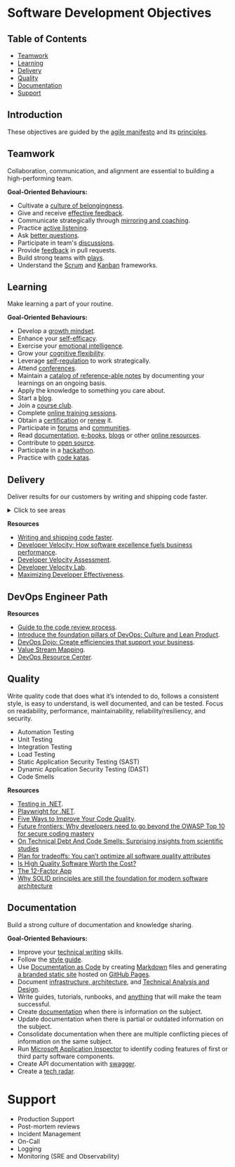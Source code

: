 # Software Development Objectives

## Table of Contents

- [Teamwork](#teamwork)
- [Learning](#learning)
- [Delivery](#delivery)
- [Quality](#quality)
- [Documentation](#documentation)
- [Support](#support)

## Introduction

These objectives are guided by the [agile manifesto](https://agilemanifesto.org/) and its [principles](https://agilemanifesto.org/principles.html).

## Teamwork

Collaboration, communication, and alignment are essential to building a high-performing team.

**Goal-Oriented Behaviours:**

- Cultivate a [culture of belongingness](https://docs.microsoft.com/en-us/learn/modules/cultivate-culture-belongingness/).
- Give and receive [effective feedback](https://docs.microsoft.com/en-us/learn/modules/give-receive-effective-feedback/).
- Communicate strategically through [mirroring and coaching](https://docs.microsoft.com/en-us/learn/modules/communicate-strategically-mirror-coach/).
- Practice [active listening](https://docs.microsoft.com/en-us/learn/modules/practice-active-listening/).
- Ask [better questions](https://stackoverflow.com/help/how-to-ask).
- Participate in team's [discussions](https://docs.github.com/en/discussions).
- Provide [feedback](https://google.github.io/eng-practices/review) in pull requests.
- Build strong teams with [plays](https://www.atlassian.com/team-playbook).
- Understand the [Scrum](https://scrumguides.org/scrum-guide.html) and [Kanban](https://www.scrum.org/resources/kanban-guide-scrum-teams) frameworks.

## Learning

Make learning a part of your routine.

**Goal-Oriented Behaviours:**

- Develop a [growth mindset](https://docs.microsoft.com/en-us/learn/modules/develop-growth-mindset/).
- Enhance your [self-efficacy](https://docs.microsoft.com/en-us/learn/modules/enhance-self-efficacy/).
- Exercise your [emotional intelligence](https://docs.microsoft.com/en-us/learn/modules/exercise-your-emotional-intelligence/).
- Grow your [cognitive flexibility](https://docs.microsoft.com/en-us/learn/modules/grow-cognitive-flexibility/).
- Leverage [self-regulation](https://docs.microsoft.com/en-us/learn/modules/self-regulation-work-strategically/) to work strategically.
- Attend [conferences](conferences.md).
- Maintain a [catalog of reference-able notes](https://github.com/readme/guides/private-documentation) by documenting your learnings on an ongoing basis.
- Apply the knowledge to something you care about.
- Start a [blog](https://stackoverflow.blog/2021/08/09/how-writing-can-advance-your-career-as-a-developer/).
- Join a [course club](https://learning.linkedin.com/course-club).
- Complete [online training sessions](https://docs.microsoft.com/en-us/learn/).
- Obtain a [certification](https://docs.microsoft.com/en-us/learn/certifications/certification-process-overview) or [renew](https://docs.microsoft.com/en-us/learn/certifications/renew-your-microsoft-certification) it.
- Participate in [forums](https://docs.microsoft.com/en-us/answers/products/dotnet) and [communities](https://techcommunity.microsoft.com/t5/net/ct-p/dotnet).
- Read [documentation](https://docs.microsoft.com/en-us/dotnet/), [e-books](https://azure.microsoft.com/en-us/resources/whitepapers/search/?type=EBookResource), [blogs](https://devblogs.microsoft.com/) or other [online resources](https://azure.microsoft.com/en-us/resources).
- Contribute to [open source](https://stackoverflow.blog/2020/08/03/getting-started-with-contributing-to-open-source/).
- Participate in a [hackathon](https://www.agorize.com/en/challenges?group=3).
- Practice with [code katas](https://www.codewars.com/).

## Delivery

Deliver results for our customers by writing and shipping code faster.

<details>
  <summary>Click to see areas</summary>
  
* Developer Productivity
* CI/CD Pipelines
* Release
* Reusing Code
* Coordinating and Merging Pull Requests

</details>

**Resources**

* [Writing and shipping code faster](https://octoverse.github.com/writing-code-faster/).
* [Developer Velocity: How software excellence fuels business performance](https://www.mckinsey.com/industries/technology-media-and-telecommunications/our-insights/developer-velocity-how-software-excellence-fuels-business-performance).
* [Developer Velocity Assessment](https://developervelocityassessment.com/).
* [Developer Velocity Lab](https://www.microsoft.com/en-us/research/group/developer-velocity-lab/).
* [Maximizing Developer Effectiveness](https://martinfowler.com/articles/developer-effectiveness.html).

## DevOps Engineer Path

**Resources**

* [Guide to the code review process](https://www.pluralsight.com/blog/tutorials/code-review).
* [Introduce the foundation pillars of DevOps: Culture and Lean Product](https://docs.microsoft.com/en-us/learn/modules/introduce-foundation-pillars-devops/).
* [DevOps Dojo: Create efficiencies that support your business](https://docs.microsoft.com/en-us/learn/paths/devops-dojo-white-belt-foundation/).
* [Value Stream Mapping](https://www.atlassian.com/continuous-delivery/principles/value-stream-mapping).
* [DevOps Resource Center](https://docs.microsoft.com/en-us/devops).

## Quality

Write quality code that does what it’s intended to do, follows a consistent style, is easy to understand, is well documented, and can be tested. 
Focus on readability, performance, maintainability, reliability/resiliency, and security.
  
* Automation Testing
* Unit Testing
* Integration Testing
* Load Testing
* Static Application Security Testing (SAST)
* Dynamic Application Security Testing (DAST)
* Code Smells

**Resources**

* [Testing in .NET](https://docs.microsoft.com/en-us/dotnet/core/testing/).
* [Playwright for .NET](https://playwright.dev/dotnet/docs/intro).
* [Five Ways to Improve Your Code Quality](https://blog.sonatype.com/five-ways-to-improve-your-code-quality).
* [Future frontiers: Why developers need to go beyond the OWASP Top 10 for secure coding mastery](https://discover.securecodewarrior.com/OWASP-Top-10-and-beyond-whitepaper.html)
* [On Technical Debt And Code Smells: Surprising insights from scientific studies](https://www.scrum.org/resources/blog/technical-debt-and-code-smells-surprising-insights-scientific-studies)
* [Plan for tradeoffs: You can’t optimize all software quality attributes](https://stackoverflow.blog/2022/01/17/plan-for-tradeoffs-you-cant-optimize-all-software-quality-attributes)
* [Is High Quality Software Worth the Cost?](https://martinfowler.com/articles/is-quality-worth-cost.html)
* [The 12-Factor App](https://12factor.net/)
* [Why SOLID principles are still the foundation for modern software architecture](https://stackoverflow.blog/2021/11/01/why-solid-principles-are-still-the-foundation-for-modern-software-architecture/)

## Documentation

Build a strong culture of documentation and knowledge sharing.

**Goal-Oriented Behaviours:**

- Improve your [technical writing](https://developers.google.com/tech-writing) skills.
- Follow the [style guide](https://google.github.io/eng-practices/review).
- Use [Documentation as Code](https://www.docslikecode.com/) by creating [Markdown](https://guides.github.com/features/mastering-markdown) files and generating [a branded static site](https://squidfunk.github.io/mkdocs-material) hosted on [GitHub Pages](https://pages.github.com/).
- Document [infrastructure, architecture](https://www.archimatetool.com/), and [Technical Analysis and Design](https://plantuml.com/).
- Write guides, tutorials, runbooks, and [anything](https://about.gitlab.com/company/culture/all-remote/handbook-first-documentation) that will make the team successful.
- Create [documentation](https://octoverse.github.com/creating-documentation) when there is information on the subject.
- Update documentation when there is partial or outdated information on the subject.
- Consolidate documentation when there are multiple conflicting pieces of information on the same subject.
- Run [Microsoft Application Inspector](https://github.com/Microsoft/ApplicationInspector) to identify coding features of first or third party software components.
- Create API documentation with [swagger](https://swagger.io/).
- Create a [tech radar](https://radar.thoughtworks.com/).

# Support

* Production Support
* Post-mortem reviews
* Incident Management
* On-Call
* Logging
* Monitoring (SRE and Observability)

